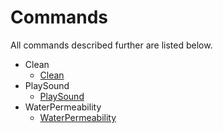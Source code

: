 # Commands

All commands described further are listed below.

- Clean
  - [Clean](clean.md)
- PlaySound
  - [PlaySound](playSound.md)
- WaterPermeability
  - [WaterPermeability](waterlevel.md)
